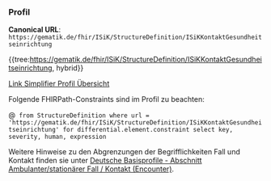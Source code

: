 ### Profil

**Canonical URL**: ```https://gematik.de/fhir/ISiK/StructureDefinition/ISiKKontaktGesundheitseinrichtung```

{{tree:https://gematik.de/fhir/ISiK/StructureDefinition/ISiKKontaktGesundheitseinrichtung, hybrid}}

[Link Simplifier Profil Übersicht](https://gematik.de/fhir/ISiK/StructureDefinition/ISiKKontaktGesundheitseinrichtung)

Folgende FHIRPath-Constraints sind im Profil zu beachten:

@``` from StructureDefinition where url = 'https://gematik.de/fhir/ISiK/StructureDefinition/ISiKKontaktGesundheitseinrichtung' for differential.element.constraint select key, severity, human, expression```

Weitere Hinweise zu den Abgrenzungen der Begrifflichkeiten Fall und Kontakt finden sie unter [Deutsche Basisprofile - Abschnitt Ambulanter/stationärer Fall / Kontakt (Encounter)](https://simplifier.net/guide/basisprofil-de-r4/Ressourcen-AmbulanterstationrerFallKontaktEncounter).
